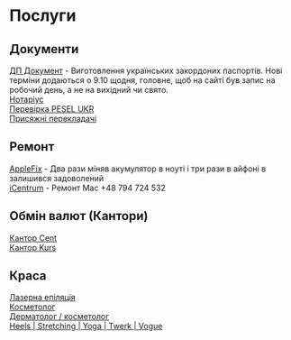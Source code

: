 # Послуги


## Документи
[ДП Документ][1] - Виготовлення українських закордоних паспортів. Нові терміни додаються о 9.10 щодня, головне, щоб на сайті був запис на робочий день, а не на вихідний чи свято.<br />
[Нотаріус][2]<br />
[Перевірка PESEL UKR][5]<br />
[Присяжні перекладачі][11]<br />

		
## Ремонт	
[AppleFix][3] - Два рази міняв акумулятор в ноуті і три рази в айфоні в
залишився задоволений<br />
[iCentrum][4] - Ремонт Mac +48 794 724 532


## Обмін валют (Кантори)
[Кантор Cent][6] <br />
[Кантор Kurs][7] <br />

## Краса
[Лазерна епіляція][8] <br />
[Косметолог][9] <br />
[Дерматолог / косметолог][10] <br />
[Heels | Stretching | Yoga | Twerk | Vogue][11] <br />

<!-- resources -->

[1]: https://wroclaw.pasport.org.ua/
[2]: https://www.borzemska-notariusz.pl/	
[3]: https://maps.app.goo.gl/U8PqrgPsdY8XUbuT7
[4]: https://maps.app.goo.gl/9xjyRfJvq6jyAq2n6?g_st=ic
[5]: https://poland-consult.com/eu/pl/uchodzcy/kak-proverit-status-ukr.html
[6]: https://www.centkantor.pl/
[7]: https://t.me/kantor_kurs
[8]: https://instagram.com/love_epil_wroclaw?igshid=YmMyMTA2M2Y=
[9]: https://instagram.com/anna_zavolovich_cosmetolog?igshid=YmMyMTA2M2Y=
[10]: https://www.instagram.com/dr_victoriarakhman/?igshid=YmMyMTA2M2Y%3D
[11]: https://arch-bip.ms.gov.pl/pl/rejestry-i-ewidencje/tlumacze-przysiegli/lista-tlumaczy-przysieglych/search.html?City=Wroc%C5%82aw&Reg=1&Language=12
[12]: https://www.instagram.com/inlaf_project/?igshid=YmMyMTA2M2Y%3D